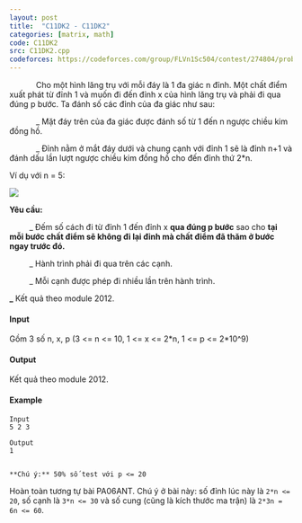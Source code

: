 ```yaml
---
layout: post
title:  "C11DK2 - C11DK2"
categories: [matrix, math]
code: C11DK2
src: C11DK2.cpp
codeforces: https://codeforces.com/group/FLVn1Sc504/contest/274804/problem/W
---
```



            Cho một hình lăng trụ với mỗi đáy là 1 đa giác n đỉnh. Một chất điểm xuất phát từ đỉnh 1 và muốn đi đến đỉnh x của hình lăng trụ và phải đi qua đúng p bước. Ta đánh số các đỉnh của đa giác như sau:

            \_ Mặt đáy trên của đa giác được đánh số từ 1 đến n ngược chiều kim đồng hồ.

            \_ Đỉnh nằm ở mắt đáy dưới và chung cạnh với đỉnh 1 sẽ là đỉnh n+1 và đánh dấu lần lượt ngược chiều kim đồng hồ cho đến đỉnh thứ 2\*n.

Ví dụ với n = 5:

![](https://dl.dropboxusercontent.com/u/44735005/C11%20Contest/C11DK2.png)

**Yêu cầu:**

         \_ Đếm số cách đi từ đỉnh 1 đến đỉnh x **qua đúng p bước** sao cho **tại mỗi bước chất điểm sẽ không đi lại đỉnh mà chất điểm đã thăm ở bước ngay trước đó.**

         \_ Hành trình phải đi qua trên các cạnh.

         \_ Mỗi cạnh được phép đi nhiều lần trên hành trình.

 **\_** Kết quả theo module 2012.

#### Input

Gồm 3 số n, x, p (3 <= n <= 10, 1 <= x <= 2\*n, 1 <= p <= 2\*10^9)

#### Output

Kết quả theo module 2012.

#### Example

```
Input
5 2 3

Output
1

  
**Chú ý:** 50% số test với p <= 20
```

<!--more-->



Hoàn toàn tương tự bài PA06ANT. Chú ý ở bài này: số đỉnh lúc này là `2*n <= 20`, số cạnh là `3*n <= 30` và số cung (cũng là kích thước ma trận) là `2*3n = 6n <= 60`.
